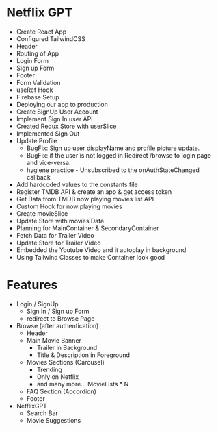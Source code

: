 # Netflix GPT

- Create React App
- Configured TailwindCSS
- Header
- Routing of App
- Login Form
- Sign up Form
- Footer
- Form Validation
- useRef Hook
- Firebase Setup
- Deploying our app to production
- Create SignUp User Account
- Implement Sign In user API
- Created Redux Store with userSlice
- Implemented Sign Out
- Update Profile
    - BugFix: Sign up user displayName and profile picture update.
    - BugFix: if the user is not logged in Redirect /browse to login page and vice-versa.
    - hygiene practice - Unsubscribed to the onAuthStateChanged callback
- Add hardcoded values to the constants file
- Register TMDB API & create an app & get access token
- Get Data from TMDB now playing movies list API
- Custom Hook for now playing movies
- Create movieSlice
- Update Store with movies Data
- Planning for MainContainer & SecondaryContainer
- Fetch Data for Trailer Video
- Update Store for Trailer Video
- Embedded the Youtube Video and it autoplay in background
- Using Tailwind Classes to make Container look good 


# Features
- Login / SignUp
    - Sign In / Sign up Form
    - redirect to Browse Page
- Browse (after authentication)
    - Header
    - Main Movie Banner
        - Trailer in Background
        - Title & Description in Foreground
    - Movies Sections (Carousel)
        - Trending
        - Only on Netflix
        - and many more... MovieLists * N 
    - FAQ Section (Accordion)
    - Footer
- NetflixGPT
    - Search Bar
    - Movie Suggestions    